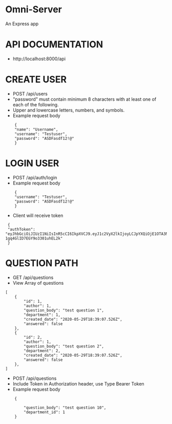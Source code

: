 # Omni-Server
An Express app


#  API DOCUMENTATION

* http://localhost:8000/api

# CREATE USER

* POST /api/users
* "password" must contain minimum 8 characters with at least one of each of the following.
*  Upper and lowercase letters, numbers, and symbols. 
*  Example request body
``` 
    {
	"name": "Username",
	"username": "Testuser",
	"password": "ASDFasdf12!@" 
    } 
```

# LOGIN USER 

* POST /api/auth/login
* Example request body
```
    {
    "username": "Testuser",
	"password": "ASDFasdf12!@" 
    }
```
* Client will receive token
```
 { 
 "authToken": "eyJhbGciOiJIUzI1NiIsInR5cCI6IkpXVCJ9.eyJ1c2VyX2lkIjoyLCJpYXQiOjE1OTA3NzY1MDUsInN1YiI6ImZpcnN0dHJ5In0.pH3KEein7GZWotxhHK-1gq4GlID7EGY9o3301uhEL2k" 
 }

```

# QUESTION PATH

* GET /api/questions
* View Array of questions

```
[
    {
        "id": 1,
        "author": 1,
        "question_body": "test question 1",
        "department": 1,
        "created_date": "2020-05-29T18:39:07.526Z",
        "answered": false
    },
    {
        "id": 2,
        "author": 1,
        "question_body": "test question 2",
        "department": 2,
        "created_date": "2020-05-29T18:39:07.526Z",
        "answered": false
    },
]
```

* POST /api/questions
* Include Token in Authorization header, use Type Bearer Token
* Example request body

```
    {
	
	    "question_body": "test question 10",
	    "department_id": 1
    }

```

